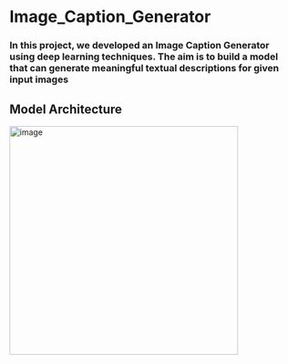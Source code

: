 # Image_Caption_Generator
<h3>
<p>  In this project, we developed an Image Caption Generator using deep learning techniques. The aim is to build a model that can generate meaningful textual descriptions for given input images</p></h3>
<h2> Model Architecture </h2> 
<img width="401" alt="image" src="https://github.com/ankitaanand28/Image_Caption_Generator/assets/95133586/ab509878-94ba-4318-a3e2-ca50baa47630">


